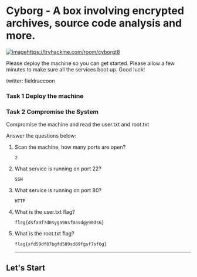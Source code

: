 # Cyborg - A box involving encrypted archives, source code analysis and more.
[![image](https://github.com/GTekSD/SUASS/assets/55411358/adb41e29-789a-4650-8458-486c8487dac4)](https://tryhackme.com/room/cyborgt8)https://tryhackme.com/room/cyborgt8

Please deploy the machine so you can get started. Please allow a few minutes to make sure all the services boot up. Good luck!

twitter: fieldraccoon


### Task 1 Deploy the machine

### Task 2 Compromise the System

Compromise the machine and read the user.txt and root.txt

Answer the questions below:
1. Scan the machine, how many ports are open?
   ```
   2
   ```
3. What service is running on port 22?
   ```
   SSH
   ```
5. What service is running on port 80?
   ```
   HTTP
   ```
7. What is the user.txt flag?
   ```
   flag{dsfa9f7d0syga98sf0asdgy90ds6}
   ```
9. What is the root.txt flag?
   ```
   flag{xfd59df87bgfd589sd89fgsf7sf6g}
   ```


   -----------------

## Let's Start
